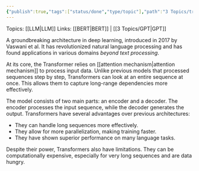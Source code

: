 ```yaml
---
{"publish":true,"tags":["status/done","type/topic"],"path":"3 Topics/transformer.md","permalink":"/3-topics/transformer/","PassFrontmatter":true}
---
```



Topics: [[LLM\|LLM]]
Links: [[BERT\|BERT]] | [[3 Topics/GPT\|GPT]]

A groundbreaking architecture in deep learning, introduced in 2017 by Vaswani et al. It has revolutionized natural language processing and has found applications in various domains *beyond text processing*.

At its core, the Transformer relies on [[attention mechanism\|attention mechanism]] to process input data. Unlike previous models that processed sequences step by step, Transformers can look at an entire sequence at once. This allows them to capture long-range dependencies more effectively.

The model consists of two main parts: an encoder and a decoder. The encoder processes the input sequence, while the decoder generates the output. Transformers have several advantages over previous architectures:

- They can handle long sequences more effectively.
- They allow for more parallelization, making training faster.
- They have shown superior performance on many language tasks.

Despite their power, Transformers also have limitations. They can be computationally expensive, especially for very long sequences and are data hungry.